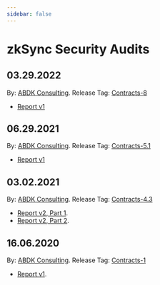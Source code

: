 ```yaml
---
sidebar: false
---
```


# zkSync Security Audits

## 03.29.2022

By: [ABDK Consulting](https://www.abdk.consulting/). Release Tag:
[Contracts-8](https://github.com/matter-labs/zksync/releases/tag/contracts-8)

- [Report v1](/ABDK_ZkSync_V8.pdf)

## 06.29.2021

By: [ABDK Consulting](https://www.abdk.consulting/). Release Tag:
[Contracts-5.1](https://github.com/matter-labs/zksync/releases/tag/contracts-5.1)

- [Report v1](/ABDK-ZkSync-Audit-v5.pdf)

## 03.02.2021

By: [ABDK Consulting](https://www.abdk.consulting/). Release Tag:
[Contracts-4.3](https://github.com/matter-labs/zksync/releases/tag/contracts-4.3)

- [Report v2, Part 1](/ABDK-ZKSync-Audit-v2-part1.pdf).
- [Report v2, Part 2](/ABDK-ZKSync-Audit-v2-part2.pdf).

## 16.06.2020

By: [ABDK Consulting](https://www.abdk.consulting/). Release Tag:
[Contracts-1](https://github.com/matter-labs/zksync/releases/tag/contracts-1)

- [Report v1](/zksync-1.0-audit.pdf).
